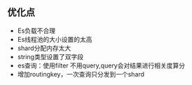 ## 优化点
* Es负载不合理
* Es线程池的大小设置的太高
* shard分配内存太大
* string类型设置了双字段
* es查询：使用filter 不用query,query会对结果进行相关度算分
* 增加routingkey，一次查询只分发到一个shard
